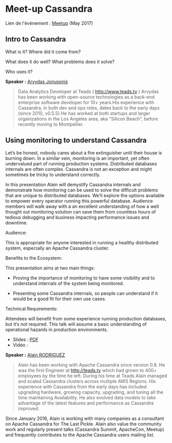 # Meet-up Cassandra

Lien de l'évènement : [Meetup](https://www.meetup.com/fr-FR/Big-Data-Montpellier/events/239126441/) (May 2017)

## Intro to Cassandra

What is it? Where did it come from?

What does it do well? What problems does it solve?

Who uses it?

**Speaker :** [Arvydas Jonusonis](https://twitter.com/arvydasj)

> Data Analytics Developer at Teads ( http://www.teads.tv )
Arvydas has been working with open-source technologies as a back-end enterprise software developer for 10+ years.His experience with Cassandra, in both dev and ops roles, dates back to the early days (since 2010, v0.5.5).He has worked at both startups and larger organizations in the Los Angeles area, aka "Silicon Beach", before recently moving to Montpellier.

## Using monitoring to understand Cassandra

Let’s be honest, nobody cares about a fire extinguisher until their house is burning down. In a similar vein, monitoring is an important, yet often undervalued part of running production systems. Distributed databases internals are often complex. Cassandra is not an exception and might sometimes be tricky to understand correctly.

In this presentation Alain will demystify Cassandra internals and demonstrate how monitoring can be used to solve the difficult problems that are unique to distributed databases. We’ll explore the options available to empower every operator running this powerful database. Audience members will walk away with a an excellent understanding of how a well thought out monitoring solution can save them from countless hours of tedious debugging and business impacting performance issues and downtime.

Audience:

This is appropriate for anyone interested in running a healthy distributed system, especially an Apache Cassandra cluster.

Benefits to the Ecosystem:

This presentation aims at two main things:

- Proving the importance of monitoring to have some visibility and to understand internals of the system being monitored.

- Presenting some Cassandra internals, so people can understand if it would be a good fit for their own use cases.

Technical Requirements:

Attendees will benefit from some experience running production databases, but it’s not required. This talk will assume a basic understanding of operational hazards in production environments.



 * Slides : [PDF](https://github.com/Big-Data-Data-Science-Montpellier/Meetups-Sources/blob/master/Meetup-May-2017/Using%20monitoring%20to%20understand%20Cassandra.pdf)
 * Vidéo : 
 
**Speaker :** [Alain RODRIGUEZ](https://twitter.com/arodream)

> Alain has been working with Apache Cassandra since version 0.8. He was the first Engineer at http://teads.tv which had grown to 400+ employees by the time he left.
During his time at Teads Alain managed and scaled Cassandra clusters across multiple AWS Regions. His experience with Cassandra from the early days has included upgrading hardware, growing capacity, upgrading, and tuning all the time maintaining Availability. He also evolved data models to take advantage of the latest features and performance as Cassandra improved.

Since January 2016, Alain is working with many companies as a consultant on Apache Cassandra for The Last Pickle. Alain also value the community work and regularly present talks (Cassandra Summit, ApacheCon, Meetup) and frequently contributes to the Apache Cassandra users mailing list.
